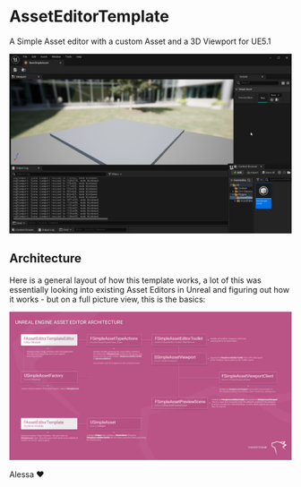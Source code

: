 # AssetEditorTemplate
A Simple Asset editor with a custom Asset and a 3D Viewport for UE5.1

![alt text](thumbnail.png?raw=true)

## Architecture
Here is a general layout of how this template works, a lot of this was essentially looking into
existing Asset Editors in Unreal and figuring out how it works - but on a full picture view,
this is the basics: 

![alt text](UnrealEngine_AssetEditorArchitecture.png?raw=true)

Alessa ❤️